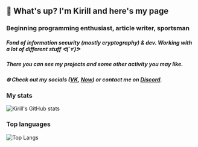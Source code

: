 ## 👋 What's up? I'm Kirill and here's my page
### Beginning programming enthusiast, article writer, sportsman
##### Fond of information security (mostly cryptography) & dev. Working with a lot of different stuff ᕙ(`▿´)ᕗ
##### There you can see my projects and some other activity you may like️.
##### 🌐 Check out my socials ([VK](https://vk.com/based_on64), [Now](https://nowapp.me/based_on64)) or contact me on [Discord](https://discordapp.com/users/7913).
###
### My stats
![Kirill's GitHub stats](https://github-readme-stats.vercel.app/api?username=kyakovZzz&count_private=true)
### Top languages
![Top Langs](https://github-readme-stats.vercel.app/api/top-langs/?username=kyakovZzz&layout=compact)
